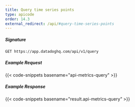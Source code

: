 ```yaml
---
title: Query time series points
type: apicode
order: 14.3
external_redirect: /api/#query-time-series-points
---
```


##### Signature
`GET https://app.datadoghq.com/api/v1/query`
##### Example Request
{{< code-snippets basename="api-metrics-query" >}}
##### Example Response
{{< code-snippets basename="result.api-metrics-query" >}}
